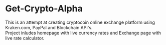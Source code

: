 # Get-Crypto-Alpha

This is an attempt at creating cryptocoin online exchange platform using Kraken.com, PayPal and Blockchain API's.<br>
Project inludes homepage with live currency rates and Exchange page with live rate calculator.<br>


